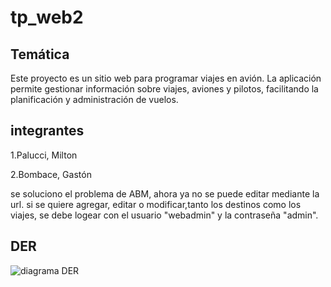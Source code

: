 # tp_web2

## Temática

Este proyecto es un sitio web para programar viajes en avión. La aplicación permite gestionar información sobre viajes, aviones y pilotos, facilitando la planificación y administración de vuelos.

## integrantes

1.Palucci, Milton

2.Bombace, Gastón


se soluciono el problema de ABM, ahora ya no se puede editar mediante la url. si se quiere agregar, editar o modificar,tanto los destinos como los viajes, se debe logear con el usuario "webadmin" y la contraseña "admin".

## DER
![diagrama DER](https://github.com/user-attachments/assets/32ad6b38-1f8b-42cd-9469-1d449e09431b)